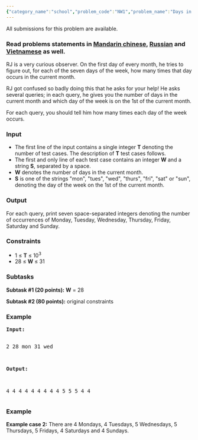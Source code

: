```yaml
---
{"category_name":"school","problem_code":"NW1","problem_name":"Days in Month","languages_supported":{"0":"ADA","1":"ASM","2":"BASH","3":"BF","4":"C","5":"CAML","6":"CLOJ","7":"CLPS","8":"COB","9":"CPP 4.3.2","10":"CPP 6.3","11":"CPP14","12":"CS2","13":"D","14":"ERL","15":"FORT","16":"FS","17":"GO","18":"HASK","19":"ICK","20":"ICON","21":"JAVA","22":"JS","23":"kotlin","24":"LISP clisp","25":"LISP sbcl","26":"LUA","27":"NEM","28":"NICE","29":"NODEJS","30":"PAS fpc","31":"PAS gpc","32":"PERL","33":"PERL6","34":"PHP","35":"PIKE","36":"PRLG","37":"PYPY","38":"PYTH","39":"PYTH 3.5","40":"RUBY","41":"rust","42":"SCALA","43":"SCM chicken","44":"SCM guile","45":"SCM qobi","46":"ST","47":"swift","48":"TCL","49":"TEXT","50":"WSPC"},"max_timelimit":0.5,"source_sizelimit":50000,"problem_author":"abx_2109","problem_tester":"kingofnumbers","date_added":"30-10-2017","tags":{"0":"abx_2109","1":"ad","2":"cakewalk","3":"ltime55"},"editorial_url":"https://discuss.codechef.com/problems/NW1","time":{"view_start_date":1514653200,"submit_start_date":1514653200,"visible_start_date":1514653200,"end_date":1735669800},"layout":"problem"}
---
```

<span class="solution-visible-txt">All submissions for this problem are available.</span><h3>Read problems statements in <a target="_blank" 
href="http://www.codechef.com/download/translated/LTIME55/mandarin/NW1.pdf">Mandarin chinese</a>, <a target="_blank" 
href="http://www.codechef.com/download/translated/LTIME55/russian/NW1.pdf">Russian</a> and <a target="_blank" 
href="http://www.codechef.com/download/translated/LTIME55/vietnamese/NW1.pdf">Vietnamese</a> as well.</h3>


<p>RJ is a very curious observer. On the first day of every month, he tries to figure out, for each of the seven days of the week, how many times that day occurs in the current month.</p>
<p>RJ got confused so badly doing this that he asks for your help!
He asks several queries; in each query, he gives you the number of days in the current month and which day of the week is on the 1st of the current month.</p>
<p>For each query, you should tell him how many times each day of the week occurs.</p>

<h3>Input</h3>
<p><ul>
<li>The first line of the input contains a single integer <b>T</b> denoting the number of test cases. The description of <b>T</b> test cases follows.</li>
<li>The first and only line of each test case contains an integer <b>W</b> and a string <b>S</b>, separated by a space.</li>
<li><b>W</b> denotes the number of days in the current month.</li>
<li><b>S</b> is one of the strings "mon", "tues", "wed", "thurs", "fri", "sat" or "sun", denoting the day of the week on the 1st of the current month.</li>
</ul></p>

<h3>Output</h3>
<p>For each query, print seven space-separated integers denoting the number of occurrences of Monday, Tuesday, Wednesday, Thursday, Friday, Saturday and Sunday.</p>

<h3>Constraints</h3>
<ul>
<li>1 ≤ <b>T</b> ≤ 10<sup>3</sup></li>
<li>28 ≤ <b>W</b> ≤ 31</li>
</ul>

<h3>Subtasks</h3>

<p>
<b>Subtask #1 (20 points):</b> <b>W</b> = 28
</p>

<p>
<b>Subtask #2 (80 points):</b> original constraints
<p>

<h3>Example</h3>
<pre><b>Input:</b>

2
28 mon
31 wed

<b>Output:</b>

4 4 4 4 4 4 4
4 4 5 5 5 4 4
</pre>

<h3>Example</h3>
<p><b>Example case 2:</b> There are 4 Mondays, 4 Tuesdays, 5 Wednesdays, 5 Thursdays, 5 Fridays, 4 Saturdays and 4 Sundays</b>.</p>
